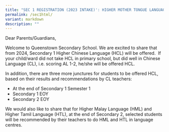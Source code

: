 ```yaml
---
title: "SEC 1 REGISTRATION (2023 INTAKE)': HIGHER MOTHER TONGUE LANGUAGES (FROM 2024)"
permalink: /sec1html/
variant: markdown
description: ""
---
```

Dear Parents/Guardians,

Welcome to Queenstown Secondary School. We are excited to share that from 2024, Secondary 1 Higher Chinese Language (HCL) will be offered.  If your child/ward did not take HCL in primary school, but did well in Chinese Language (CL), i.e. scoring AL 1-2, he/she will be offered HCL. 

In addition, there are three more junctures for students to be offered HCL, based on their results and recommendations by CL teachers:

*   At the end of Secondary 1 Semester 1
*   Secondary 1 EOY 
*   Secondary 2 EOY

We would also like to share that for Higher Malay Language (HML) and Higher Tamil Language (HTL), at the end of Secondary 2, selected students will be recommended by their teachers to do HML and HTL in language centres.